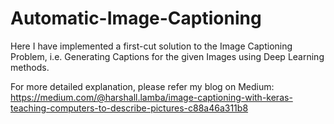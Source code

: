 # Automatic-Image-Captioning
Here I have implemented a first-cut solution to the Image Captioning Problem, i.e. Generating Captions for the given Images using Deep Learning methods.

For more detailed explanation, please refer my blog on Medium: https://medium.com/@harshall.lamba/image-captioning-with-keras-teaching-computers-to-describe-pictures-c88a46a311b8
